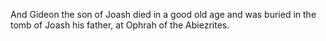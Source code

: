 And Gideon the son of Joash died in a good old age and was buried in the tomb of Joash his father, at Ophrah of the Abiezrites.

